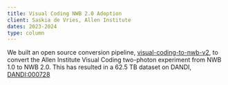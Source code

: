 ```yaml
---
title: Visual Coding NWB 2.0 Adoption
client: Saskia de Vries, Allen Institute
dates: 2023-2024
type: column
---
```

We built an open source conversion pipeline, [visual-coding-to-nwb-v2](https://github.com/catalystneuro/visual-coding-to-nwb-v2), to convert the Allen Institute Visual Coding two-photon experiment from NWB 1.0 to NWB 2.0. This has resulted in a 62.5 TB dataset on DANDI, [DANDI:000728](https://dandiarchive.org/dandiset/000728)
